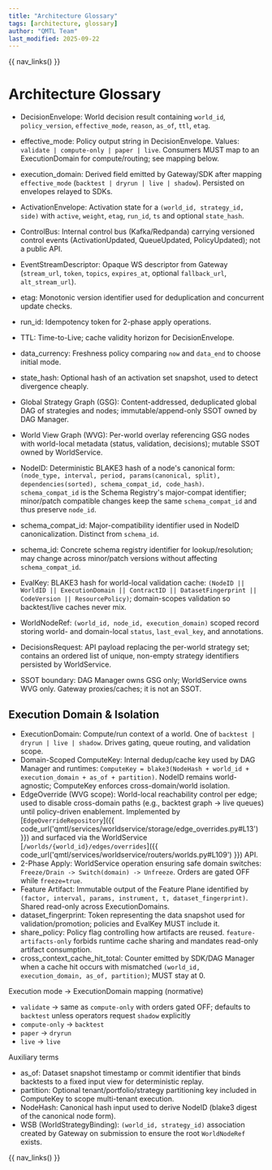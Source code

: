 ```yaml
---
title: "Architecture Glossary"
tags: [architecture, glossary]
author: "QMTL Team"
last_modified: 2025-09-22
---
```


{{ nav_links() }}

# Architecture Glossary

- DecisionEnvelope: World decision result containing `world_id`, `policy_version`, `effective_mode`, `reason`, `as_of`, `ttl`, `etag`.
- effective_mode: Policy output string in DecisionEnvelope. Values: `validate | compute-only | paper | live`. Consumers MUST map to an ExecutionDomain for compute/routing; see mapping below.
- execution_domain: Derived field emitted by Gateway/SDK after mapping `effective_mode` (`backtest | dryrun | live | shadow`). Persisted on envelopes relayed to SDKs.
- ActivationEnvelope: Activation state for a `(world_id, strategy_id, side)` with `active`, `weight`, `etag`, `run_id`, `ts` and optional `state_hash`.
- ControlBus: Internal control bus (Kafka/Redpanda) carrying versioned control events (ActivationUpdated, QueueUpdated, PolicyUpdated); not a public API.
- EventStreamDescriptor: Opaque WS descriptor from Gateway (`stream_url`, `token`, `topics`, `expires_at`, optional `fallback_url`, `alt_stream_url`).
- etag: Monotonic version identifier used for deduplication and concurrent update checks.
- run_id: Idempotency token for 2-phase apply operations.
- TTL: Time-to-Live; cache validity horizon for DecisionEnvelope.
- data_currency: Freshness policy comparing `now` and `data_end` to choose initial mode.
- state_hash: Optional hash of an activation set snapshot, used to detect divergence cheaply.

- Global Strategy Graph (GSG): Content-addressed, deduplicated global DAG of strategies and nodes; immutable/append-only SSOT owned by DAG Manager.
- World View Graph (WVG): Per-world overlay referencing GSG nodes with world-local metadata (status, validation, decisions); mutable SSOT owned by WorldService.
- NodeID: Deterministic BLAKE3 hash of a node's canonical form: `(node_type, interval, period, params(canonical, split), dependencies(sorted), schema_compat_id, code_hash)`. `schema_compat_id` is the Schema Registry's major-compat identifier; minor/patch compatible changes keep the same `schema_compat_id` and thus preserve `node_id`.
- schema_compat_id: Major-compatibility identifier used in NodeID canonicalization. Distinct from `schema_id`.
- schema_id: Concrete schema registry identifier for lookup/resolution; may change across minor/patch versions without affecting `schema_compat_id`.
- EvalKey: BLAKE3 hash for world-local validation cache: `(NodeID || WorldID || ExecutionDomain || ContractID || DatasetFingerprint || CodeVersion || ResourcePolicy)`; domain-scopes validation so backtest/live caches never mix.
- WorldNodeRef: `(world_id, node_id, execution_domain)` scoped record storing world- and domain-local `status`, `last_eval_key`, and annotations.
- DecisionsRequest: API payload replacing the per-world strategy set; contains an ordered list of unique, non-empty strategy identifiers persisted by WorldService.
- SSOT boundary: DAG Manager owns GSG only; WorldService owns WVG only. Gateway proxies/caches; it is not an SSOT.

## Execution Domain & Isolation

- ExecutionDomain: Compute/run context of a world. One of `backtest | dryrun | live | shadow`. Drives gating, queue routing, and validation scope.
- Domain-Scoped ComputeKey: Internal dedup/cache key used by DAG Manager and runtimes: `ComputeKey = blake3(NodeHash + world_id + execution_domain + as_of + partition)`. NodeID remains world-agnostic; ComputeKey enforces cross-domain/world isolation.
- EdgeOverride (WVG scope): World-local reachability control per edge; used to disable cross-domain paths (e.g., backtest graph -> live queues) until policy-driven enablement. Implemented by [`EdgeOverrideRepository`]({{ code_url('qmtl/services/worldservice/storage/edge_overrides.py#L13') }}) and surfaced via the WorldService [`/worlds/{world_id}/edges/overrides`]({{ code_url('qmtl/services/worldservice/routers/worlds.py#L109') }}) API.
- 2-Phase Apply: WorldService operation ensuring safe domain switches: `Freeze/Drain -> Switch(domain) -> Unfreeze`. Orders are gated OFF while `freeze=true`.
- Feature Artifact: Immutable output of the Feature Plane identified by `(factor, interval, params, instrument, t, dataset_fingerprint)`. Shared read-only across ExecutionDomains.
- dataset_fingerprint: Token representing the data snapshot used for validation/promotion; policies and EvalKey MUST include it.
- share_policy: Policy flag controlling how artifacts are reused. `feature-artifacts-only` forbids runtime cache sharing and mandates read-only artifact consumption.
- cross_context_cache_hit_total: Counter emitted by SDK/DAG Manager when a cache hit occurs with mismatched `(world_id, execution_domain, as_of, partition)`; MUST stay at 0.

Execution mode -> ExecutionDomain mapping (normative)
- `validate` -> same as `compute-only` with orders gated OFF; defaults to `backtest` unless operators request `shadow` explicitly
- `compute-only` -> `backtest`
- `paper` -> `dryrun`
- `live` -> `live`

Auxiliary terms
- as_of: Dataset snapshot timestamp or commit identifier that binds backtests to a fixed input view for deterministic replay.
- partition: Optional tenant/portfolio/strategy partitioning key included in ComputeKey to scope multi-tenant execution.
- NodeHash: Canonical hash input used to derive NodeID (blake3 digest of the canonical node form).
- WSB (WorldStrategyBinding): `(world_id, strategy_id)` association created by Gateway on submission to ensure the root `WorldNodeRef` exists.

{{ nav_links() }}
